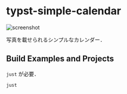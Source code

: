 # typst-simple-calendar

![screenshot](https://github.com/user-attachments/assets/60b2aa29-a57e-4ab8-b03b-7edafa3e74ee)

写真を載せられるシンプルなカレンダー．

## Build Examples and Projects
`just` が必要．
```zsh
just
```
